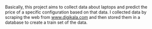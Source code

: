 Basically, this project aims to collect data about laptops and predict the price of a specific configuration based on that data.
I collected data by scraping the web from www.digikala.com and then stored them in a database to create a train set of the data.
